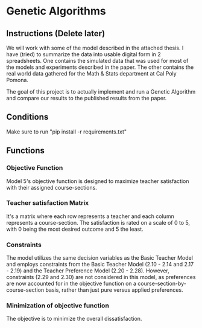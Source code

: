 # Genetic Algorithms

## Instructions (Delete later)

We will work with some of the model described in the attached thesis. I have (tried) to summarize the data
into usable digital form in 2 spreadsheets. One contains the simulated data that was used for most of the 
models and experiments described in the paper. The other contains the real world data gathered for the 
Math & Stats department at Cal Poly Pomona. 

The goal of this project is to actually implement
and run a Genetic Algorithm and compare our results to the published results from the paper.

## Conditions
Make sure to run "pip install -r requirements.txt"


## Functions

### Objective Function
Model 5's objective function is designed to maximize teacher satisfaction with their assigned course-sections.

### Teacher satisfaction Matrix
It's a matrix where each row represents a teacher and each column represents a course-section. 
The satisfaction is rated on a scale of 0 to 5, with 0 being the most desired outcome and 5 the least.

### Constraints
The model utilizes the same decision variables as the Basic Teacher Model and 
employs constraints from the Basic Teacher Model (2.10 - 2.14 and 2.17 - 2.19) and the 
Teacher Preference Model (2.20 - 2.28). However, constraints (2.29 and 2.30) are not considered in this model, 
as preferences are now accounted for in the objective function on a course-section-by-course-section basis, 
rather than just pure versus applied preferences.

### Minimization of objective function
The objective is to minimize the overall dissatisfaction.
